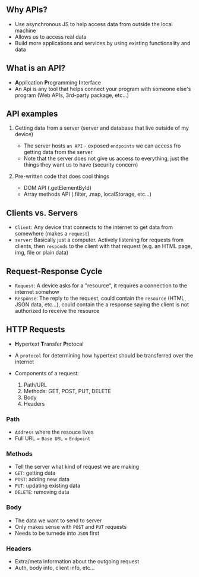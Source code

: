 ## Why APIs?
- Use asynchronous JS to help access data from outside the local machine
- Allows us to access real data
- Build more applications and services by using existing functionality and data

## What is an API? 
- **A**pplication **P**rogramming **I**nterface
- An Api is any tool that helps connect your program with someone else's program (Web APIs, 3rd-party package, etc...)

## API examples
1. Getting data from a server (server and database that live outside of my device)
    - The server hosts `an API` - exposed `endpoints` we can access fro getting data from the server
    - Note that the server does not give us access to everything, just the things they want us to have (security concern)

2. Pre-written code that does cool things
    - DOM API (.getElementById)
    - Array methods API (.filter, .map, localStorage, etc...)

## Clients vs. Servers
- `Client`: Any device that connects to the internet to get data from somewhere (makes a `request`)
- `server`: Basically just a computer. Actively listening for requests from clients, then `responds` to the client with that request (e.g. an HTML page, img, file or plain data)

## Request-Response Cycle
- `Request`: A device asks for a "resource", it requires a connection to the internet somehow
- `Response`: The reply to the request, could contain the `resource` (HTML, JSON data, etc...), could contain the a response saying the client is not authorized to receive the resource

## HTTP Requests
- **H**ypertext **T**ransfer **P**rotocal
- A `protocol` for determining how hypertext should be transferred over the internet

- Components of a request: 
    1. Path/URL
    2. Methods: GET, POST, PUT, DELETE
    3. Body
    4. Headers

### Path
- `Address` where the resouce lives
- Full URL = `Base URL` + `Endpoint`

### Methods
- Tell the server what kind of request we are making
- `GET`: getting data
- `POST`: adding new data
- `PUT`: updating existing data
- `DELETE`: removing data

### Body
- The data we want to send to server
- Only makes sense with `POST` and `PUT` requests
- Needs to be turnede into `JSON` first

### Headers
- Extra/meta information about the outgoing request
- Auth, body info, client info, etc...

